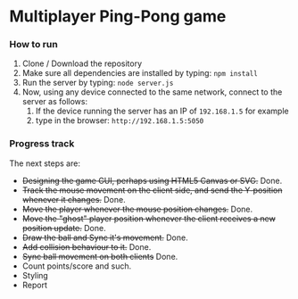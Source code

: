 # Multiplayer Ping-Pong game

### How to run
1. Clone / Download the repository
2. Make sure all dependencies are installed by typing: `npm install`
3. Run the server by typing: `node server.js`
4. Now, using any device connected to the same network, connect to the server as follows:
	1. If the device running the server has an IP of `192.168.1.5` for example
	2. type in the browser: `http://192.168.1.5:5050`


### Progress track
The next steps are:
- ~~Designing the game GUI, perhaps using HTML5 Canvas or SVG.~~ Done.
- ~~Track the mouse movement on the client side, and send the Y-position whenever it changes.~~ Done.
- ~~Move the player whenever the mouse position changes.~~ Done.
- ~~Move the "ghost" player position whenever the client receives a new position update.~~ Done.
- ~~Draw the ball and Sync it's movement.~~ Done.
- ~~Add collision behaviour to it.~~ Done.
- ~~Sync ball movement on both clients~~ Done.
- Count points/score and such.
- Styling
- Report
